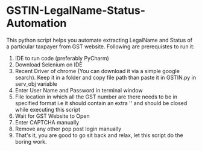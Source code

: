 # GSTIN-LegalName-Status-Automation
This python script helps you automate extracting LegalName and Status of a particular taxpayer from GST website.
Following are prerequistes to run it:
1. IDE to run code (preferably PyCharm)
2. Download Selenium on IDE
3. Recent Driver of chrome (You can download it via a simple google search). Keep it in a folder and copy file path than paste it in GSTIN.py in serv_obj variable
4. Enter User Name and Password in terminal window
5. File location in which all the GST number are there needs to be in specified format i.e it should contain an extra '\' and should be closed while executing this script 
6. Wait for GST Website to Open
7. Enter CAPTCHA manually
8. Remove any other pop post login manually
9. That's it, you are good to go sit back and relax, let this script do the boring work.   
 
  
